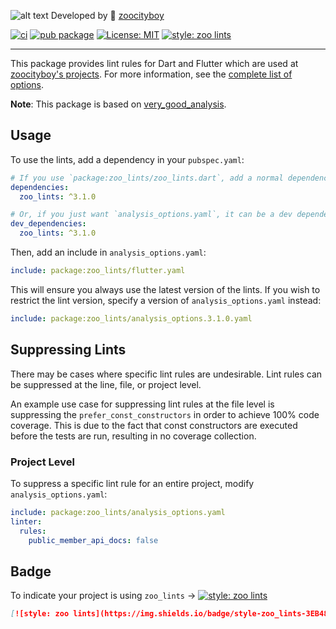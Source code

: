 ![alt text](https://raw.githubusercontent.com/zoocityboy/zoo_lints/main/assets/zoo_lints.webp "Resoure")
Developed by 🦏 [zoocityboy][zoocityboy_link]


[![ci][ci_badge]][ci_badge_link]
[![pub package][pub_badge]][pub_badge_link]
[![License: MIT][license_badge]][license_badge_link]
[![style: zoo lints][badge]][badge_link]

---

This package provides lint rules for Dart and Flutter which are used at [zoocityboy's projects][zoocityboy_link]. For more information, see the [complete list of options][analysis_options_yaml].

**Note**: This package is based on [very_good_analysis][vgv_analysis_link].

## Usage

To use the lints, add a dependency in your `pubspec.yaml`:

```yaml
# If you use `package:zoo_lints/zoo_lints.dart`, add a normal dependency.
dependencies:
  zoo_lints: ^3.1.0

# Or, if you just want `analysis_options.yaml`, it can be a dev dependency.
dev_dependencies:
  zoo_lints: ^3.1.0
```

Then, add an include in `analysis_options.yaml`:

```yaml
include: package:zoo_lints/flutter.yaml
```

This will ensure you always use the latest version of the lints. If you wish to restrict the lint version, specify a version of `analysis_options.yaml` instead:

```yaml
include: package:zoo_lints/analysis_options.3.1.0.yaml
```

## Suppressing Lints

There may be cases where specific lint rules are undesirable. Lint rules can be suppressed at the line, file, or project level.

An example use case for suppressing lint rules at the file level is suppressing the `prefer_const_constructors` in order to achieve 100% code coverage. This is due to the fact that const constructors are executed before the tests are run, resulting in no coverage collection.

### Project Level

To suppress a specific lint rule for an entire project, modify `analysis_options.yaml`:

```yaml
include: package:zoo_lints/analysis_options.yaml
linter:
  rules:
    public_member_api_docs: false
```

## Badge

To indicate your project is using `zoo_lints` →
[![style: zoo lints][badge]][badge_link]

```md
[![style: zoo lints](https://img.shields.io/badge/style-zoo_lints-3EB489.svg)](https://pub.dev/packages/zoo_lints)
```

[analysis_options_yaml]: https://github.com/zoocityboy/zoo_lints/blob/main/analysis_options.yaml
[ci_badge]: https://github.com/zoocityboy/zoo_lints/workflows/ci/badge.svg
[ci_badge_link]: https://github.com/zoocityboy/zoo_lints/actions
[badge]: https://img.shields.io/badge/style-zoo_lints-3EB489.svg
[badge_link]: https://pub.dev/packages/zoo_lints
[license_badge]: https://img.shields.io/badge/license-MIT-green.svg
[license_badge_link]: https://opensource.org/licenses/MIT
[logo_black]:https://raw.githubusercontent.com/zoocityboy/zoo_brand/main/styles/README/zoocityboy_dark.png#gh-light-mode-only
[logo_white]: https://raw.githubusercontent.com/zoocityboy/zoo_brand/main/styles/README/zoocityboy_light.png#gh-dark-mode-only
[zoo_lints_link]: https://github.com/zoocityboy/zoo_lints/
[pub_badge]: https://img.shields.io/pub/v/zoo_lints.svg
[pub_badge_link]: https://pub.dartlang.org/packages/zoo_lints
[zoocityboy_link]: https://github.com/zoocityboy
[zoocityboy_link_dark]: https://github.com/zoocityboy#gh-dark-mode-only
[zoocityboy_link_light]: https://github.com/zoocityboy#gh-light-mode-only
[vgv_analysis_link]: https://github.com/VeryGoodOpenSource/very_good_analysis

